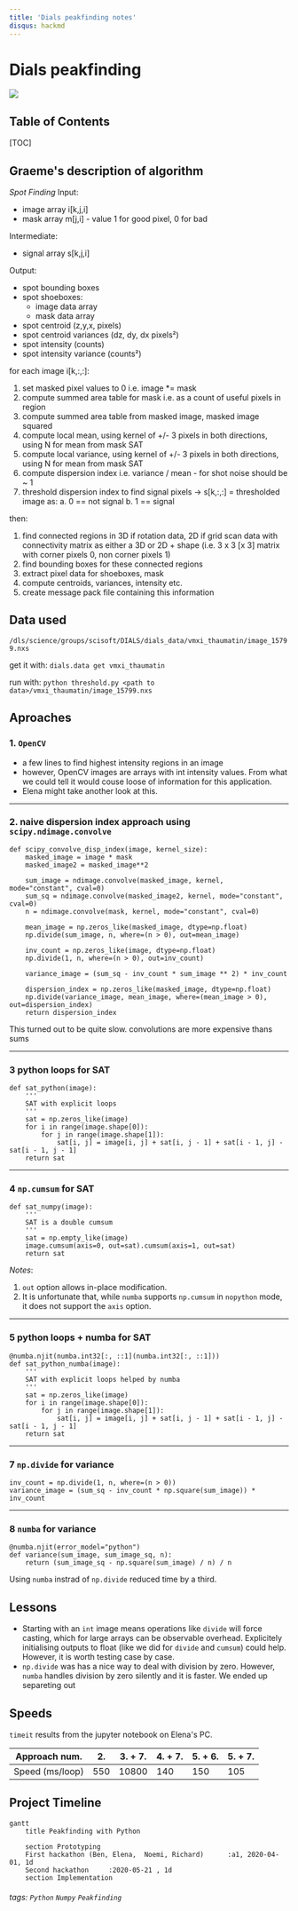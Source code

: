 ```yaml
---
title: 'Dials peakfinding notes'
disqus: hackmd
---
```


Dials peakfinding
===
[<img src="https://img.shields.io/badge/spotfinding-slack-green">](https://diamondlightsource.slack.com/archives/C01RQJX3KU5)

## Table of Contents

[TOC]


Graeme's description of algorithm
---
*Spot Finding*
Input:
* image array i[k,j,i]
* mask array m[j,i] - value 1 for good pixel, 0 for bad

Intermediate:
* signal array s[k,j,i]

Output:
* spot bounding boxes
* spot shoeboxes:
    * image data array
    * mask data array
* spot centroid (z,y,x, pixels)
* spot centroid variances (dz, dy, dx pixels²)
* spot intensity (counts)
* spot intensity variance (counts²)

for each image i[k,:,:]:
1. set masked pixel values to 0 i.e. image *= mask
2. compute summed area table for mask i.e. as a count of useful pixels in region
3. compute summed area table from masked image, masked image squared
4. compute local mean, using kernel of +/- 3 pixels in both directions, using N for mean from mask SAT
5. compute local variance, using kernel of +/- 3 pixels in both directions, using N for mean from mask SAT
6. compute dispersion index i.e. variance / mean - for shot noise should be ~ 1
7. threshold dispersion index to find signal pixels -> s[k,:,:] = thresholded image as:
    a. 0 == not signal
    b. 1 == signal
    
then:
1. find connected regions in 3D if rotation data, 2D if grid scan data with connectivity matrix as either a 3D or 2D + shape (i.e. 3 x 3 [x 3] matrix with corner pixels 0, non corner pixels 1)
2. find bounding boxes for these connected regions
3. extract pixel data for shoeboxes, mask
4. compute centroids, variances, intensity etc. 
5. create message pack file containing this information


Data used
---
`/dls/science/groups/scisoft/DIALS/dials_data/vmxi_thaumatin/image_15799.nxs`

get it with:
`dials.data get vmxi_thaumatin`

run with:
`python threshold.py <path to data>/vmxi_thaumatin/image_15799.nxs`

Aproaches
---

### 1. `OpenCV`

* a few lines to find highest intensity regions in an image
* however, OpenCV images are arrays with int intensity values. From what we could tell it would couse loose of information for this application.  
* Elena might take another look at this. 


---
### 2. naive dispersion index approach using `scipy.ndimage.convolve`

```python=
def scipy_convolve_disp_index(image, kernel_size):
    masked_image = image * mask
    masked_image2 = masked_image**2

    sum_image = ndimage.convolve(masked_image, kernel, mode="constant", cval=0)
    sum_sq = ndimage.convolve(masked_image2, kernel, mode="constant", cval=0)
    n = ndimage.convolve(mask, kernel, mode="constant", cval=0)

    mean_image = np.zeros_like(masked_image, dtype=np.float)  
    np.divide(sum_image, n, where=(n > 0), out=mean_image)

    inv_count = np.zeros_like(image, dtype=np.float)
    np.divide(1, n, where=(n > 0), out=inv_count)

    variance_image = (sum_sq - inv_count * sum_image ** 2) * inv_count

    dispersion_index = np.zeros_like(masked_image, dtype=np.float)
    np.divide(variance_image, mean_image, where=(mean_image > 0), out=dispersion_index)
    return dispersion_index
```

This turned out to be quite slow. convolutions are more expensive thans sums 


---
### 3 python loops for SAT

```python=
def sat_python(image):
    '''
    SAT with explicit loops
    '''
    sat = np.zeros_like(image)
    for i in range(image.shape[0]):
        for j in range(image.shape[1]):
            sat[i, j] = image[i, j] + sat[i, j - 1] + sat[i - 1, j] - sat[i - 1, j - 1]
    return sat
```

---
### 4 `np.cumsum` for SAT

```python=
def sat_numpy(image):
    '''
    SAT is a double cumsum
    '''
    sat = np.empty_like(image)
    image.cumsum(axis=0, out=sat).cumsum(axis=1, out=sat)
    return sat
```

*Notes*: 
1. `out` option allows in-place modification. 
2. It is unfortunate that, while `numba` supports `np.cumsum` in `nopython` mode, it does not support the `axis` option.

---
### 5 python loops + numba for SAT

```python=
@numba.njit(numba.int32[:, ::1](numba.int32[:, ::1]))
def sat_python_numba(image):
    '''
    SAT with explicit loops helped by numba
    '''
    sat = np.zeros_like(image)
    for i in range(image.shape[0]):
        for j in range(image.shape[1]):
            sat[i, j] = image[i, j] + sat[i, j - 1] + sat[i - 1, j] - sat[i - 1, j - 1]
    return sat
```

___
### 7 `np.divide` for variance
```python=
inv_count = np.divide(1, n, where=(n > 0))
variance_image = (sum_sq - inv_count * np.square(sum_image)) * inv_count
```

___
### 8 `numba` for variance
```python=
@numba.njit(error_model="python")
def variance(sum_image, sum_image_sq, n):
    return (sum_image_sq - np.square(sum_image) / n) / n
```

Using `numba` instrad of `np.divide` reduced time by a third.

Lessons
---

* Starting with an `int` image means operations like `divide` will force casting, which for large arrays can be observable overhead. Explicitely initialising outputs to float  (like we did for `divide` and `cumsum`) could help. However, it is worth testing case by case. 
* `np.divide` was has a nice way to deal with division by zero. However, `numba` handles division by zero silently and it is faster. We ended up separeting out 

Speeds
---

`timeit` results from the jupyter notebook on Elena's PC. 

| Approach num.  |  2. | 3. + 7.| 4. + 7. | 5. + 6. | 5. + 7.
| -------------- | ----|--------|---------|-------|----
| Speed (ms/loop)| 550 | 10800   | 140    | 150   |105


Project Timeline
---
```mermaid
gantt
    title Peakfinding with Python

    section Prototyping
    First hackathon (Ben, Elena,  Noemi, Richard)      :a1, 2020-04-01, 1d
    Second hackathon     :2020-05-21 , 1d
    section Implementation

```




###### tags: `Python` `Numpy` `Peakfinding`

